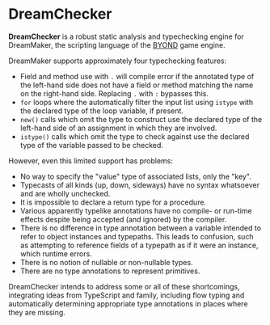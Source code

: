 # DreamChecker

**DreamChecker** is a robust static analysis and typechecking engine for
DreamMaker, the scripting language of the [BYOND] game engine.

[BYOND]: https://secure.byond.com/

DreamMaker supports approximately four typechecking features:

* Field and method use with `.` will compile error if the annotated type of the
  left-hand side does not have a field or method matching the name on the
  right-hand side. Replacing `.` with `:` bypasses this.
* `for` loops where the automatically filter the input list using `istype` with
  the declared type of the loop variable, if present.
* `new()` calls which omit the type to construct use the declared type of the
  left-hand side of an assignment in which they are involved.
* `istype()` calls which omit the type to check against use the declared type
  of the variable passed to be checked.

However, even this limited support has problems:

* No way to specify the "value" type of associated lists, only the "key".
* Typecasts of all kinds (up, down, sideways) have no syntax whatsoever and are
  wholly unchecked.
* It is impossible to declare a return type for a procedure.
* Various apparently typelike annotations have no compile- or run-time effects
  despite being accepted (and ignored) by the compiler.
* There is no difference in type annotation between a variable intended to
  refer to object instances and typepaths. This leads to confusion, such as
  attempting to reference fields of a typepath as if it were an instance, which
  runtime errors.
* There is no notion of nullable or non-nullable types.
* There are no type annotations to represent primitives.

DreamChecker intends to address some or all of these shortcomings, integrating
ideas from TypeScript and family, including flow typing and automatically
determining appropriate type annotations in places where they are missing.
